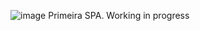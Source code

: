 ![image](https://github.com/SrKossatz/SPA/assets/113392841/dc8cc0c3-f5c1-45d4-a31a-aa9a6d530d10)
Primeira SPA. 
Working in progress
